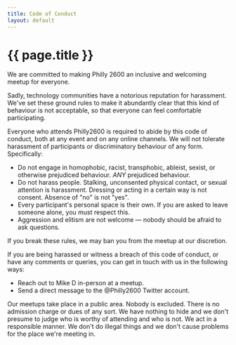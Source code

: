 ```yaml
--- 
title: Code of Conduct
layout: default
---
```

# {{ page.title }}

We are committed to making Philly 2600 an inclusive and welcoming meetup for everyone.

Sadly, technology communities have a notorious reputation for harassment. We've set these ground rules to make it abundantly clear that this kind of behaviour is not acceptable, so that everyone can feel comfortable participating.

Everyone who attends Philly2600 is required to abide by this code of conduct, both at any event and on any online channels. We will not tolerate harassment of participants or discriminatory behaviour of any form. Specifically:

* Do not engage in homophobic, racist, transphobic, ableist, sexist, or otherwise prejudiced behaviour. *ANY* prejudiced behaviour.
* Do not harass people. Stalking, unconsented physical contact, or sexual attention is harassment. Dressing or acting in a certain way is not consent. Absence of "no" is not "yes".
* Every participant's personal space is their own. If you are asked to leave someone alone, you must respect this.
* Aggression and elitism are not welcome — nobody should be afraid to ask questions.

If you break these rules, we may ban you from the meetup at our discretion.

If you are being harassed or witness a breach of this code of conduct, or have any comments or queries, you can get in touch with us in the following ways:

* Reach out to Mike D in-person at a meetup.
* Send a direct message to the @Philly2600 Twitter account.

Our meetups take place in a public area. Nobody is excluded. There is no admission charge or dues of any sort. We have nothing to hide and we don't presume to judge who is worthy of attending and who is not. We act in a responsible manner. We don't do illegal things and we don't cause problems for the place we're meeting in.
